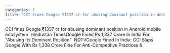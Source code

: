 ```yaml
---
categories: f
title: "CCI fines Google ₹1337 cr for abusing dominant position in Android mobile ecosystem  Hindustan Times"
---
```

CCI fines Google ₹1337 cr for abusing dominant position in Android mobile ecosystem&nbsp;&nbsp;Hindustan TimesGoogle Fined Rs 1,337 Crore In India For "Abusing Its Dominant Position"&nbsp;&nbsp;NDTVGoogle Fined In India: CCI Slaps Google With Rs 1,338 Crore Fine For Anti-Competitive Practices&nbsp;&